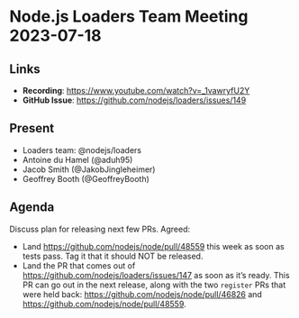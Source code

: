 # Node.js  Loaders Team Meeting 2023-07-18

## Links

* **Recording**: https://www.youtube.com/watch?v=_1vawryfU2Y
* **GitHub Issue**: https://github.com/nodejs/loaders/issues/149

## Present

* Loaders team: @nodejs/loaders
* Antoine du Hamel (@aduh95)
* Jacob Smith (@JakobJingleheimer)
* Geoffrey Booth (@GeoffreyBooth)

## Agenda

Discuss plan for releasing next few PRs. Agreed:

* Land https://github.com/nodejs/node/pull/48559 this week as soon as tests pass. Tag it that it should NOT be released.
* Land the PR that comes out of https://github.com/nodejs/loaders/issues/147 as soon as it’s ready. This PR can go out in the next release, along with the two `register` PRs that were held back: https://github.com/nodejs/node/pull/46826 and https://github.com/nodejs/node/pull/48559.


